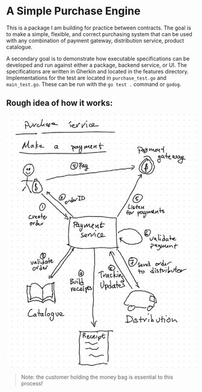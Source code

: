 # A Simple Purchase Engine

This is a package I am building for practice between contracts. The goal is to make a simple, flexible, and correct purchasing system that can be used with any combination of payment gateway, distribution service, product catalogue.

A secondary goal is to demonstrate how executable specifications can be developed and run against either a package, backend service, or UI. The specifications are written in Gherkin and located in the features directory. Implementations for the test are located in `purchase_test.go` and `main_test.go`. These can be run with the `go test .` command or `godog`.

## Rough idea of how it works:

![mind_map](./docs/mud.png)

> Note: the customer holding the money bag is essential to this process!
